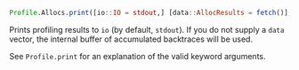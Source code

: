 ```julia
Profile.Allocs.print([io::IO = stdout,] [data::AllocResults = fetch()]; kwargs...)
```

Prints profiling results to `io` (by default, `stdout`). If you do not supply a `data` vector, the internal buffer of accumulated backtraces will be used.

See `Profile.print` for an explanation of the valid keyword arguments.
